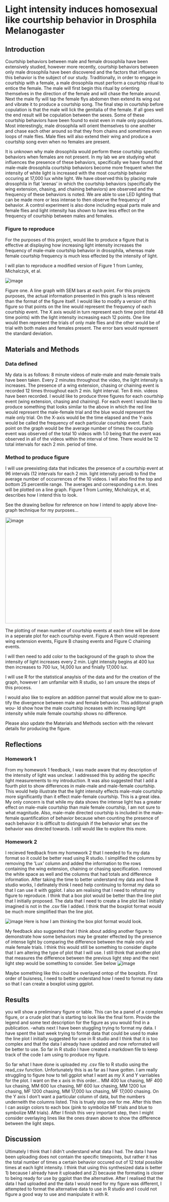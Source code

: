 # Light intensity induces homosexual like courtship behavior in Drosphila Melanogaster

## Introduction
Courtship behaviors between male and female drosophila have been
extensively studied, however more recently, courtship behaviors between only 
male drosophila have been discovered and the factors that influence this 
behavior is the subject of our study. Traditionally, in order to engage in 
courtship with a female, a male drosophila must perform a courtship ritual to 
entice the female. The male will first begin this ritual by orienting 
themselves in the direction of the female and will chase the female around. 
Next the male fly will tap the female flys abdomen then extend its wing out and vibrate 
it to produce a courtship song. The final step in courtship before copulation 
is that the male will lick the genitalia of the female. If all goes well the 
end result will be copulation between the sexes. Some of these courtship 
behaviors have been found to exist even in male only populations. Most 
interestingly, male drosophila will orient themselves to one another and chase 
each other around so that they from chains and sometimes even loops of male 
flies. Male flies will also extend their wing and produce a courtship song 
even when no females are present.

It is unknown why male drosophila would perform these courtship specific 
behaviors when females are not present. In my lab we are studying what 
influences the presence of these behaviors, specifically we have found that 
male-male drosophila courtship behaviors become more frequent when the 
intensity of white light is increased with the most courtship behavior 
occuring at 17,000 lux white light. We have observed this by placing male 
drosophila in flat ‘arenas’ in which the courtship behaviors (specifically the 
wing extension, chasing, and chaining behaviors) are observed and the frequency 
of these behaviors is noted. We are able to use LED lighting that can be made 
more or less intense to then observe the frequency of behavior. A control 
experiment is also done including equal parts male and female flies and light 
intensity has shown to have less effect on the frequency of courtship between males 
and females. 

### Figure to reproduce
For the purposes of this project, would like to produce a figure that is 
effective at displaying how increasing light intensity increases the frequency 
of male-male courtship behavior in drosophila, whereas male female courtship 
frequency is much less effected by the intensity of light.

I will plan to reproduce a modified version of Figure 1 from Lumley, 
Michalczyk, et al. 

![image](https://user-images.githubusercontent.com/78931288/111090280-35d9f180-84fd-11eb-9421-81b5c378c061.png)

Figure one. A line graph with SEM bars at each point. For this projects 
purposes, the actual information presented in this graph is less relevent than the 
format of the figure itself. I would like to modify a version of this figure so that
points on the line would represent the frequency of each courtship event. The X axis would
in turn represent each time point (total 48 time points) with the light intensity increasing
each 12 points. One line would then represent the trials of only male flies and the other 
would be of trial with both males and females present. The error bars would represent the 
standard deviation. 


## Materials and Methods

### Data defined
My data is as follows: 8 minute videos of male-male and male-female trails have 
been taken. Every 2 minutes throughout the video, the light intensity is 
increases. The presence of a wing extension, chasing or chaining event is 
recorded 12 times throughout each 2 min. light interval. Ten 8 min. videos 
have been recorded. I would like to produce three figures for each courtship 
event (wing extension, chasing and chaining). For each event I would like to 
produce something that looks similar to the above in which the red line would 
represent the male-female trial and the blue would represent the male only 
trial. On the X-axis would be the time elapsed and the Y-axis would be called 
the frequency of each particular courtship event. Each point on the graph 
would be the average number of times the courtship event was observed of the 
total 10 videos with 1.0 being that the event was observed in all of the videos 
within the interval of time. There would be 12 total intervals for each 2 min. 
period of time. 

### Method to produce figure

I will use preexisting data that indicates the presence of a courtship 
event at 96 intervals (12 intervals for each 2 min. light intensity 
period) to find the average number of occurrences of the 10 videos. 
I will also find the top and bottom 25 percentile range. The averages
and corresponding s.e.m. lines will be plotted on a line graph. Figure 
1 from Lumley, Michalczyk, et al, describes how I intend this to look.

See the drawing bellow for reference on how I intend to apply above line-graph 
technique for my purposes…

<img width="337" alt="image" src="https://user-images.githubusercontent.com/78931288/111090324-5ace6480-84fd-11eb-8a77-a23e712b8ab3.png">
 
The plotting of mean number of courtship events at each time will be
done in a seperate plot for each courtship event. Figure A then 
would represent wing extension events, Figure B chasing events and 
Figure C chaining events. 
 
I will then need to add color to the background of the graph to show the 
intensity of light increases every 2 min. Light intensity begins at 400 lux 
then increases to 700 lux, 14,000 lux and finially 17,000 lux.

I will use R for the statistical anaylsis of the data and for the creation
of the graph, however I am unfamilar with R studio, so I am unsure the
steps of this process. 

I would also like to explore an addition pannel that would allow me to quan-
tify the divergence between male and female behavior. This additonal graph wou-
ld show how the male courtship inceases with increasing light intensity while
male female courtship shows no difference. 

Please also update the Materials and Methods section with the relevant details for producing the figure. 

## Reflections

### Homework 1

From my homework 1 feedback, I was made aware that my description of the 
intensity of light was unclear. I addressed this by adding the specific 
light measurements to my introduction. It was also suggested that I add a 
fourth plot to show differences in male-male and male-female courtship. 
This would help illustrate that the light intensity effects male-male 
courtship more significantly than it effect male-female courtship. This 
is a great idea. My only concern is that while my data shows the intense 
light has a greater effect on male-male courtship than male female courtship, 
I am not sure to what magnitude. Also, male-male directed courtship is 
included in the male-female quantification of behavior because when counting 
the presence of each behavior it is difficult to distinguish if the behavior 
what sex the behavior was directed towards. I still would like to explore 
this more.

### Homework 2 
I recieved feedback from my homework 2 that I needed to fix my data format so it could be better read using R studio. I simplified the columns by removing the 'Lux' column and added the information to the rows containing the wing extension, chaining or chasing specification. I removed the white space as well and the columns that had totals and difference information. After taking the time to better understand my data and how R studio works, I definately think I need help continuing to format my data so that I can use it with ggplot. I also am realising that I need to refomat my figure to reproduce. I think that a box plot would be better than the line plot that I initially proposed. The data that I need to create a line plot like I initially imagined is not in the .csv file I added. I think that the boxplot format would be much more simplified than the line plot. 

![image](https://user-images.githubusercontent.com/78931288/114343361-5197de00-9b23-11eb-82b0-c4f61f02b83c.png)
Here is how I am thinking the box plot format would look. 

My feedback also suggested that I think about adding another figure to demonstrate how some behaviors may be greater effected by the presence of intense light by comparing the difference between the male only and male female trials. I think this would still be something to consider dispite that I am altering the type of plot that I will use. I still think that another plot that measures the difference between the previous light step and the next light step would be something to consider. 
See below
![image](https://user-images.githubusercontent.com/78931288/114344265-1e564e80-9b25-11eb-9fb3-ddb71789ab05.png)

Maybe something like this could be overlayed ontop of the boxplots. First order of buisness, I need to better understand how I need to format my data so that I can create a boxplot using ggplot. 

## Results 
you will show a preliminary figure or table. This can be a panel of a complex figure, or a crude plot that is starting to look like the final form. Provide the legend and some text description for the figure as you would find in a publication. 
-whats next
I have been stuggling trying to format my data. I have spent the last week trying to format data that could be used to make the line plot I initially suggested for use in R studio and I think that it is too complex and that the data I already have updated and now reformated will be better to use. So far in R studio I have created a markdown file to keep track of the code I am using to produce my figure. 

So far what I have done is uploaded my .csv file to R studio using the read_csv function. Unfortunately this is as far as I have gotten. I am really struggling to figure how to tell ggplot what I want as my X and Y varriables for the plot. I want on the x axis in this order... MM 400 lux chasing, MF 400 lux chasing, MM 600 lux chasing, MF 600 lux chasing, MM 1200 lux chasing, MF 1200 chasing, MM 17,000 lux chasing, MF 17,000 chasing. On the Y axis I don't want a particular column of data, but the numbers underneith the columns listed. This is truely step one for me. After this then I can assign colors to each box (pink to symbolize MF trials and blue to symbolize MM trials). After I finish this very important step, then I might consider overlaying lines like the ones drawn above to show the difference between the light steps. 

## Discussion
 Ultimately I think that I didn't understand what data I had. The data I have been uploading does not contain the specific timepoints, but rather it has the total number of times a certain behavior occured out of 12 total possible times at each light intensity. I think that using this synthesized data is better 1) because I already have it uploaded and 2) because the formating is closer to being ready for use by ggplot than the alternative. After I realised that the data I had uploaded and the data I would need for my figure was different, I attempted to format the alternative data to use in R studio and I could not figure a good way to use and manipulate it with R.  
